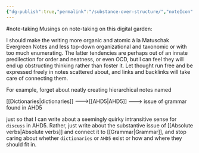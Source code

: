 ```yaml
---
{"dg-publish":true,"permalink":"/substance-over-structure/","noteIcon":"2","created":"","updated":""}
---
```


#note-taking 
Musings on note-taking on this digital garden:

I should make the writing more organic and atomic à la Matuschak Evergreen Notes and less top-down organizational and taxonomic or with too much enumerating. The latter tendencies are perhaps out of an innate predilection for order and neatness, or even OCD, but I can feel they will end up obstructing thinking rather than foster it. Let thought run free and be expressed freely in notes scattered about, and links and backlinks will take care of connecting them.

For example, forget about neatly creating hierarchical notes named

[[Dictionaries\|dictionaries]] 
--->[[AHD5\|AHD5]]
	---> issue of grammar found in AHD5

just so that I can write about a seemingly quirky intransitive sense for `discuss` in AHD5. Rather, just write about the substantive issue of [[Absolute verbs\|Absolute verbs]] and connect it to [[Grammar\|Grammar]], and stop caring about whether `dictionaries` or `AHD5` exist or how and where they should fit in.